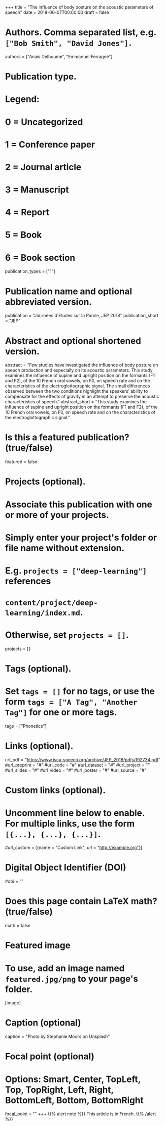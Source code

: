 +++
title = "The influence of body posture on the acoustic parameters of speech"
date = 2018-06-07T00:00:00
draft = false

# Authors. Comma separated list, e.g. `["Bob Smith", "David Jones"]`.
authors = ["Anaïs Delhoume", "Emmanuel Ferragne"]

# Publication type.
# Legend:
# 0 = Uncategorized
# 1 = Conference paper
# 2 = Journal article
# 3 = Manuscript
# 4 = Report
# 5 = Book
# 6 = Book section
publication_types = ["1"]

# Publication name and optional abbreviated version.
publication = "Journées d'Etudes sur la Parole, JEP 2018"
publication_short = "JEP"

# Abstract and optional shortened version.
abstract = "Few studies have investigated the influence of body posture on speech production and especially on its acoustic parameters. This study examines the influence of supine and upright position on the formants (F1 and F2), of the 10 French oral vowels, on F0, on speech rate and on the characteristics of the electroglottographic signal. The small differences observed between the two conditions highlight the speakers' ability to compensate for the effects of gravity in an attempt to preserve the acoustic characteristics of speech."
abstract_short = "This study examines the influence of supine and upright position on the formants (F1 and F2), of the 10 French oral vowels, on F0, on speech rate and on the characteristics of the electroglottographic signal."

# Is this a featured publication? (true/false)
featured = false

# Projects (optional).
#   Associate this publication with one or more of your projects.
#   Simply enter your project's folder or file name without extension.
#   E.g. `projects = ["deep-learning"]` references 
#   `content/project/deep-learning/index.md`.
#   Otherwise, set `projects = []`.
projects = []

# Tags (optional).
#   Set `tags = []` for no tags, or use the form `tags = ["A Tag", "Another Tag"]` for one or more tags.
tags = ["Phonetics"]

# Links (optional).
url_pdf = "https://www.isca-speech.org/archive/JEP_2018/pdfs/192734.pdf"
#url_preprint = "#"
#url_code = "#"
#url_dataset = "#"
#url_project = ""
#url_slides = "#"
#url_video = "#"
#url_poster = "#"
#url_source = "#"

# Custom links (optional).
#   Uncomment line below to enable. For multiple links, use the form `[{...}, {...}, {...}]`.
#url_custom = [{name = "Custom Link", url = "http://example.org"}]

# Digital Object Identifier (DOI)
#doi = ""

# Does this page contain LaTeX math? (true/false)
math = false

# Featured image
# To use, add an image named `featured.jpg/png` to your page's folder. 
[image]
  # Caption (optional)
  caption = "Photo by Stephanie Moors on Unsplash"

  # Focal point (optional)
  # Options: Smart, Center, TopLeft, Top, TopRight, Left, Right, BottomLeft, Bottom, BottomRight
  focal_point = ""
+++
{{% alert note %}}
This article is in French.
{{% /alert %}}
